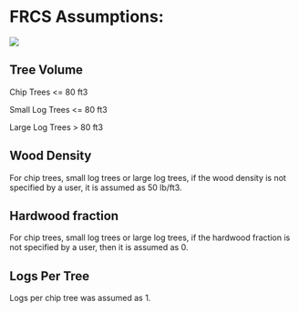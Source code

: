 FRCS Assumptions:
=================

![](media/1a5dd314bd0e334a3619c5cbfb126661.emf)

Tree Volume
-----------

Chip Trees \<= 80 ft3

Small Log Trees \<= 80 ft3

Large Log Trees \> 80 ft3

Wood Density
------------

For chip trees, small log trees or large log trees, if the wood density is not
specified by a user, it is assumed as 50 lb/ft3.

Hardwood fraction
-----------------

For chip trees, small log trees or large log trees, if the hardwood fraction is
not specified by a user, then it is assumed as 0.

Logs Per Tree
-------------

Logs per chip tree was assumed as 1.
